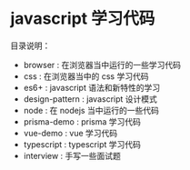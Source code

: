 # javascript 学习代码

目录说明：

- browser : 在浏览器当中运行的一些学习代码
- css : 在浏览器当中的 css 学习代码
- es6+ : javascript 语法和新特性的学习
- design-pattern : javascript 设计模式
- node : 在 nodejs 当中运行的一些代码
- prisma-demo : prisma 学习代码
- vue-demo : vue 学习代码
- typescript : typescript 学习代码
- interview : 手写一些面试题